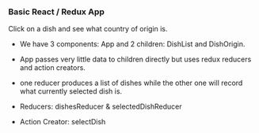 ### Basic React / Redux App

Click on a dish and see what country of origin is.

- We have 3 components: App and 2 children: DishList and DishOrigin.
- App passes very little data to children directly but uses redux reducers and action creators.
- one reducer produces a list of dishes while the other one will record what currently selected dish is.

- Reducers: dishesReducer & selectedDishReducer
- Action Creator: selectDish
